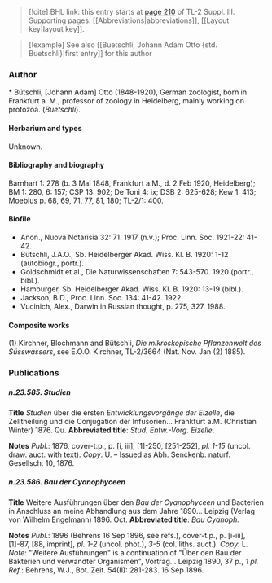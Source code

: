 > [!cite] BHL link: this entry starts at [page 210](https://www.biodiversitylibrary.org/item/103861#page/220/mode/1up) of TL-2 Suppl. III.
> Supporting pages: [[Abbreviations|abbreviations]], [[Layout key|layout key]].

> [!example] See also [[Buetschli, Johann Adam Otto {std. Buetschli}|first entry]] for this author

### Author

\* Bütschli, \[Johann Adam\] Otto (1848-1920), German zoologist, born in Frankfurt a. M., professor of zoology in Heidelberg, mainly working on protozoa. (*Buetschli*).

#### Herbarium and types

Unknown.

#### Bibliography and biography

Barnhart 1: 278 (b. 3 Mai 1848, Frankfurt a.M., d. 2 Feb 1920, Heidelberg); BM 1: 280, 6: 157; CSP 13: 902; De Toni 4: ix; DSB 2: 625-628; Kew 1: 413; Moebius p. 68, 69, 71, 77, 81, 180; TL-2/1: 400.

#### Biofile

- Anon., Nuova Notarisia 32: 71. 1917 (n.v.); Proc. Linn. Soc. 1921-22: 41-42.
- Bütschli, J.A.O., Sb. Heidelberger Akad. Wiss. Kl. B. 1920: 1-12 (autobiogr., portr.).
- Goldschmidt et al., Die Naturwissenschaften 7: 543-570. 1920 (portr., bibl.).
- Hamburger, Sb. Heidelberger Akad. Wiss. Kl. B. 1920: 13-19 (bibl.).
- Jackson, B.D., Proc. Linn. Soc. 134: 41-42. 1922.
- Vucinich, Alex., Darwin in Russian thought, p. 275, 327. 1988.

#### Composite works

(1) Kirchner, Blochmann and Bütschli, *Die mikroskopische Pflanzenwelt des Süsswassers*, see E.O.O. Kirchner, TL-2/3664 (Nat. Nov. Jan (2) 1885).

### Publications

##### n.23.585. Studien

**Title**
*Studien* über die ersten *Entwicklungsvorgänge der Eizelle*, die Zelltheilung und die Conjugation der Infusorien... Frankfurt a.M. (Christian Winter) 1876. Qu.
**Abbreviated title**: *Stud. Entw.-Vorg. Eizelle*.

**Notes**
*Publ*.: 1876, cover-t.p., p. \[i, iii\], \[1\]-250, \[251-252\], *pl. 1-15* (uncol. draw. auct. with text).
*Copy*: U. – Issued as Abh. Senckenb. naturf. Gesellsch. 10, 1876.

##### n.23.586. Bau der Cyanophyceen

**Title**
Weitere Ausführungen über den *Bau der Cyanophyceen* und Bacterien in Anschluss an meine Abhandlung aus dem Jahre 1890... Leipzig (Verlag von Wilhelm Engelmann) 1896. Oct.
**Abbreviated title**: *Bau Cyanoph.*

**Notes**
*Publ*.: 1896 (Behrens 16 Sep 1896, see refs.), cover-t.p., p. \[i-iii\], \[1\]-87, \[88, imprint\], *pl. 1-2* (uncol. phot.), *3-5* (col. liths. auct.). *Copy*: L.
*Note*: "Weitere Ausführungen" is a continuation of "Über den Bau der Bakterien und verwandter Organismen", Vortrag... Leipzig 1890, 37 p., *1 pl.
Ref.*: Behrens, W.J., Bot. Zeit. 54(II): 281-283. 16 Sep 1896.

